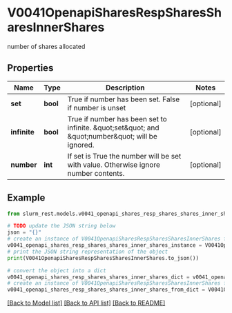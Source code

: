 # V0041OpenapiSharesRespSharesSharesInnerShares

number of shares allocated

## Properties

Name | Type | Description | Notes
------------ | ------------- | ------------- | -------------
**set** | **bool** | True if number has been set. False if number is unset | [optional] 
**infinite** | **bool** | True if number has been set to infinite. \&quot;set\&quot; and \&quot;number\&quot; will be ignored. | [optional] 
**number** | **int** | If set is True the number will be set with value. Otherwise ignore number contents. | [optional] 

## Example

```python
from slurm_rest.models.v0041_openapi_shares_resp_shares_shares_inner_shares import V0041OpenapiSharesRespSharesSharesInnerShares

# TODO update the JSON string below
json = "{}"
# create an instance of V0041OpenapiSharesRespSharesSharesInnerShares from a JSON string
v0041_openapi_shares_resp_shares_shares_inner_shares_instance = V0041OpenapiSharesRespSharesSharesInnerShares.from_json(json)
# print the JSON string representation of the object
print(V0041OpenapiSharesRespSharesSharesInnerShares.to_json())

# convert the object into a dict
v0041_openapi_shares_resp_shares_shares_inner_shares_dict = v0041_openapi_shares_resp_shares_shares_inner_shares_instance.to_dict()
# create an instance of V0041OpenapiSharesRespSharesSharesInnerShares from a dict
v0041_openapi_shares_resp_shares_shares_inner_shares_from_dict = V0041OpenapiSharesRespSharesSharesInnerShares.from_dict(v0041_openapi_shares_resp_shares_shares_inner_shares_dict)
```
[[Back to Model list]](../README.md#documentation-for-models) [[Back to API list]](../README.md#documentation-for-api-endpoints) [[Back to README]](../README.md)


